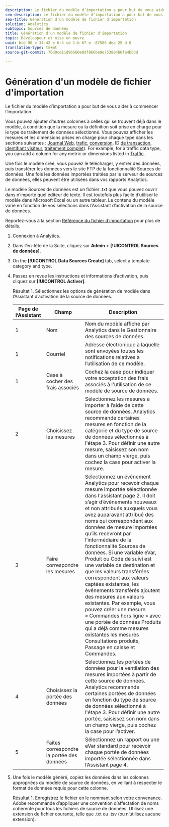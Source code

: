 ```yaml
---
description: Le fichier du modèle d’importation a pour but de vous aider à commencer l’importation.
seo-description: Le fichier du modèle d’importation a pour but de vous aider à commencer l’importation.
seo-title: Génération d'un modèle de fichier d'importation
solution: Analytics
subtopic: Sources de données
title: Génération d'un modèle de fichier d'importation
topic: Développeur et mise en œuvre
uuid: bcd 90 e 34-42 e 6-4 cd 1-b 67 e -87586 dea 25 d 8
translation-type: tm+mt
source-git-commit: 76d0ce11d9b560e0df866be9e753804b6fa4bb3d

---
```



# Génération d'un modèle de fichier d'importation

Le fichier du modèle d’importation a pour but de vous aider à commencer l’importation.

Vous pouvez ajouter d’autres colonnes à celles qui se trouvent déjà dans le modèle, à condition que la mesure ou la définition soit prise en charge pour le type de traitement de données sélectionné. Vous pouvez afficher les mesures et les dimensions prises en charge pour chaque type dans les sections suivantes : [Journal Web](../../../import/c-data-sources/c-datasrc-types/datasrc-web-log.md#concept_E25D89C8B90A41FEB7DF4E936CACEE2B), [trafic](../../../import/c-data-sources/c-datasrc-types/datasrc-traffic.md#concept_F50D3AC6A5544D06BB81EF1E279576BC), [conversion](../../../import/c-data-sources/c-datasrc-types/datasrc-conversion.md#concept_FA3B6557128649C0B662E95C6B617FA0), ID [de transaction](../../../import/c-data-sources/c-datasrc-types/datasrc-transactionid.md#concept_A97302E9EC45468A8F30285FACE8C776), [identifiant visiteur](../../../import/c-data-sources/c-datasrc-types/datasrc-visitorid.md#concept_1CFAA61D57A84B22A41F7A8E0DFCAAB5), [traitement complet](../../../import/c-data-sources/c-datasrc-types/datasrc-full-processing.md#concept_975B1BB9981D49139B4EE09C78CDE6ED)). For example, for a traffic data type, you can add a column for any metric or dimensions listed in [Traffic](../../../import/c-data-sources/c-datasrc-types/datasrc-traffic.md#concept_F50D3AC6A5544D06BB81EF1E279576BC).

Une fois le modèle créé, vous pouvez le télécharger, y entrer des données, puis transférer les données vers le site FTP de la fonctionnalité Sources de données. Une fois les données importées traitées par le serveur de sources de données, elles peuvent être utilisées dans vos rapports Analytics.

Le modèle Sources de données est un fichier .txt que vous pouvez ouvrir dans n’importe quel éditeur de texte. Il est toutefois plus facile d’utiliser le modèle dans Microsoft Excel ou un autre tableur. Le contenu du modèle varie en fonction de vos sélections dans l’Assistant d’activation de la source de données.

Reportez-vous à la section [Référence du fichier d’importation](../../../import/c-data-sources/datasrc-template/datasrc-import-file-reference.md#concept_472095E1D011434D98A21C101A4618BD) pour plus de détails.

1. Connexion à Analytics.
1. Dans l’en-tête de la Suite, cliquez sur **Admin** &gt; **[!UICONTROL Sources de données]**.
1. On the **[!UICONTROL Data Sources Create]** tab, select a template category and type.
1. Passez en revue les instructions et informations d’activation, puis cliquez sur **[!UICONTROL Activer]**.

   Résultat 1. Sélectionnez les options de génération de modèle dans l’Assistant d’activation de la source de données.

   | Page de l’Assistant | Champ | Description |
   |--- |--- |--- |
   | 1 | Nom | Nom du modèle affiché par Analytics dans le Gestionnaire des sources de données. |
   | 1 | Courriel | Adresse électronique à laquelle sont envoyées toutes les notifications relatives à l’utilisation de ce modèle. |
   | 1 | Case à cocher des frais associés | Cochez la case pour indiquer votre acceptation des frais associés à l'utilisation de ce modèle de source de données. |
   | 2 | Choisissez les mesures | Sélectionnez les mesures à importer à l’aide de cette source de données. Analytics recommande certaines mesures en fonction de la catégorie et du type de source de données sélectionnés à l'étape 3. Pour définir une autre mesure, saisissez son nom dans un champ vierge, puis cochez la case pour activer la mesure. |
   | 3 | Faire correspondre les mesures | Sélectionnez un événement Analytics pour recevoir chaque mesure importée sélectionnée dans l'assistant page 2. Il doit s’agir d’événements nouveaux et non attribués auxquels vous avez auparavant attribué des noms qui correspondent aux données de mesure importées qu’ils recevront par l’intermédiaire de la fonctionnalité Sources de données.  Si une variable eVar, Produit ou Code de suivi est une variable de destination et que les valeurs transférées correspondent aux valeurs captées existantes, les événements transférés ajoutent des mesures aux valeurs existantes. Par exemple, vous pouvez créer une mesure « Commandes hors ligne » avec une portée de données Produits qui a déjà comme mesures existantes les mesures Consultations produits, Passage en caisse et Commandes. |
   | 4 | Choisissez la portée des données | Sélectionnez les portées de données pour la ventilation des mesures importées à partir de cette source de données. Analytics recommande certaines portées de données en fonction du type de source de données sélectionné à l'étape 3. Pour définir une autre portée, saisissez son nom dans un champ vierge, puis cochez la case pour l’activer. |
   | 5 | Faites correspondre la portée des données | Sélectionnez un rapport ou une eVar standard pour recevoir chaque portée de données importée sélectionnée dans l’Assistant page 4. |

1. Une fois le modèle généré, copiez les données dans les colonnes appropriées du modèle de source de données, en veillant à respecter le format de données requis pour cette colonne.

   Résultat 1. Enregistrez le fichier en le nommant selon votre convenance. Adobe recommande d’appliquer une convention d’affectation de noms cohérente pour tous les fichiers de source de données. Utilisez une extension de fichier courante, telle que .txt ou .tsv (ou n’utilisez aucune extension).

